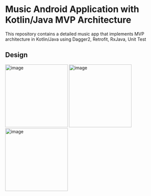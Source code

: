 # Music Android Application with Kotlin/Java MVP Architecture

This repository contains a detailed music app that implements MVP architecture in Kotlin/Java using Dagger2, Retrofit, RxJava, Unit Test
 
 

## Design


  <img src="https://github.com/melikeey/Music-Melikeey/blob/master/ss/ss1.png" width="200" alt="image">
  <img src="https://github.com/melikeey/Music-Melikeey/blob/master/ss/ss2.png" width="200" alt="image">
  <img src="https://github.com/melikeey/Music-Melikeey/blob/master/ss/ss3.png" width="200" alt="image">

